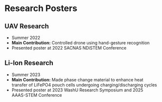 # Research Posters
## **UAV Research**
- Summer 2022
- **Main Contribution:** Controlled drone using hand-gesture recognition
- Presented poster at 2022 SACNAS NDiSTEM Conference

## **Li-Ion Research**
- Summer 2023
- **Main Contribution:** Made phase change material to enhance heat transfer of LiFePO4 pouch cells undergoing charging/discharging cycles
- Presented poster at 2023 WashU Research Symposium and 2025 AAAS-STEM Conference
